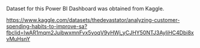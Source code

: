 Dataset for this Power BI Dashboard was obtained from Kaggle.

https://www.kaggle.com/datasets/thedevastator/analyzing-customer-spending-habits-to-improve-sa?fbclid=IwAR1mqm2JuibwxmnFvx5yoqV9yHWj_yCJHY50NTJ3AyIiHC4Dbi8xvMuHsnY
